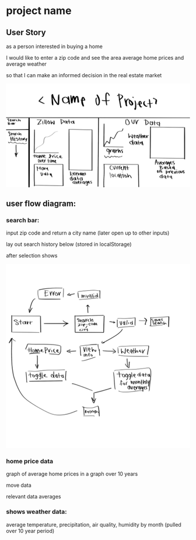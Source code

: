 # project name

## User Story

as a person interested in buying a home

I would like to enter a zip code and see the area average home prices and average weather

so that I can make an informed decision in the real estate market

![image1](./images/wireframe.jpg)

## user flow diagram:

### search bar:

input zip code and return a city name (later open up to other inputs)

lay out search history below (stored in localStorage)

after selection shows

![image2](./images/user-flow.jpg)

### home price data

graph of average home prices in a graph over 10 years

move data

relevant data averages

### shows weather data:

average temperature, precipitation, air quality, humidity by month (pulled over 10 year period)
